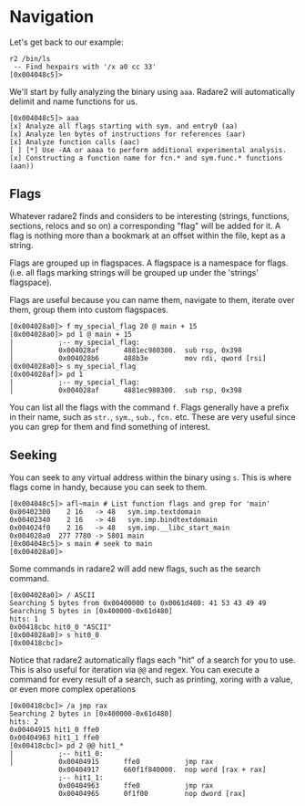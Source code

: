 # Navigation

Let's get back to our example:

```
r2 /bin/ls
 -- Find hexpairs with '/x a0 cc 33'
[0x004048c5]>
```

We'll start by fully analyzing the binary using `aaa`. Radare2 will automatically delimit and name functions for us.

```
[0x004048c5]> aaa
[x] Analyze all flags starting with sym. and entry0 (aa)
[x] Analyze len bytes of instructions for references (aar)
[x] Analyze function calls (aac)
[ ] [*] Use -AA or aaaa to perform additional experimental analysis.
[x] Constructing a function name for fcn.* and sym.func.* functions (aan))
```

## Flags

Whatever radare2 finds and considers to be interesting (strings, functions, sections, relocs and so on) a corresponding "flag" will be added for it. A flag is nothing more than a bookmark at an offset within the file, kept as a string.

Flags are grouped up in flagspaces. A flagspace is a namespace for flags. (i.e. all flags marking strings will be grouped up under the 'strings' flagspace).

Flags are useful because you can name them, navigate to them, iterate over them, group them into custom flagspaces.

```
[0x004028a0]> f my_special_flag 20 @ main + 15
[0x004028a0]> pd 1 @ main + 15
|           ;-- my_special_flag:
│           0x004028af      4881ec980300.  sub rsp, 0x398
│           0x004028b6      488b3e         mov rdi, qword [rsi]
[0x004028a0]> s my_special_flag 
[0x004028af]> pd 1
|           ;-- my_special_flag:
│           0x004028af      4881ec980300.  sub rsp, 0x398
```


You can list all the flags with the command `f`. Flags generally have a prefix in their name, such as `str.`, `sym.`, `sub.`, `fcn.` etc. These are very useful since you can grep for them and find something of interest.

## Seeking

You can seek to any virtual address within the binary using `s`. This is where flags come in handy, because you can seek to them.

```
[0x004048c5]> afl~main # List function flags and grep for 'main'
0x00402300    2 16   -> 48   sym.imp.textdomain
0x00402340    2 16   -> 48   sym.imp.bindtextdomain
0x004024f0    2 16   -> 48   sym.imp.__libc_start_main
0x004028a0  277 7780 -> 5801 main
[0x004048c5]> s main # seek to main
[0x004028a0]> 
```

Some commands in radare2 will add new flags, such as the search command.

```
[0x004028a0]> / ASCII
Searching 5 bytes from 0x00400000 to 0x0061d480: 41 53 43 49 49 
Searching 5 bytes in [0x400000-0x61d480]
hits: 1
0x00418cbc hit0_0 "ASCII"
[0x004028a0]> s hit0_0 
[0x00418cbc]> 
```

Notice that radare2 automatically flags each "hit" of a search for you to use.
This is also useful for iteration via `@@` and regex. You can execute a command for every result of a search, such as printing, xoring with a value, or even more complex operations

```
[0x00418cbc]> /a jmp rax
Searching 2 bytes in [0x400000-0x61d480]
hits: 2
0x00404915 hit1_0 ffe0
0x00404963 hit1_1 ffe0
[0x00418cbc]> pd 2 @@ hit1_*
|           ;-- hit1_0:
│           0x00404915      ffe0           jmp rax
            0x00404917      660f1f840000.  nop word [rax + rax]
            ;-- hit1_1:
            0x00404963      ffe0           jmp rax
            0x00404965      0f1f00         nop dword [rax]
```
